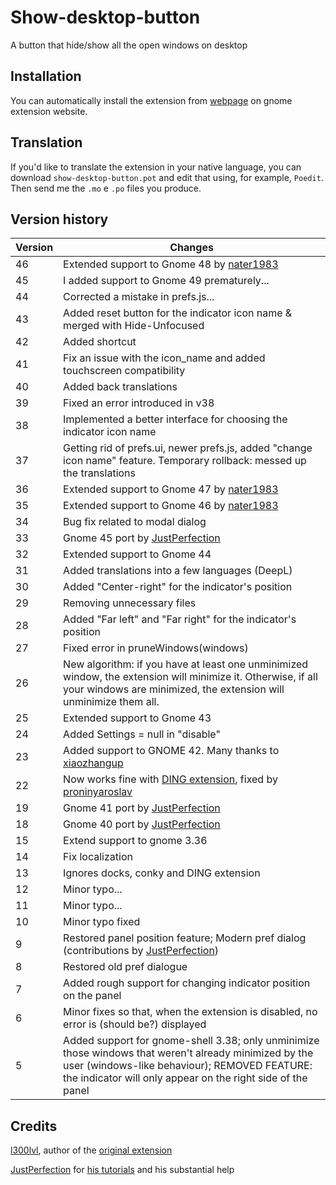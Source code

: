 # Show-desktop-button

A button that hide/show all the open windows on desktop


## Installation

You can automatically install the extension from [webpage](https://extensions.gnome.org/extension/1194/show-desktop-button/) on gnome extension website.


## Translation

If you'd like to translate the extension in your native language, you can download `show-desktop-button.pot` and edit that using, for example, `Poedit`. Then send me the `.mo` e `.po` files you produce.


## Version history

| Version | Changes |
|---------|---------|
| 46    | Extended support to Gnome 48 by [nater1983](https://github.com/amivaleo/Show-Desktop-Button/pull/53) |
| 45    | I added support to Gnome 49 prematurely... |
| 44    | Corrected a mistake in prefs.js... |
| 43    | Added reset button for the indicator icon name & merged with Hide-Unfocused |
| 42    | Added shortcut |
| 41    | Fix an issue with the icon_name and added touchscreen compatibility |
| 40    | Added back translations |
| 39    | Fixed an error introduced in v38 |
| 38    | Implemented a better interface for choosing the indicator icon name |
| 37    | Getting rid of prefs.ui, newer prefs.js, added "change icon name" feature. Temporary rollback: messed up the translations |
| 36    | Extended support to Gnome 47 by [nater1983](https://github.com/amivaleo/Show-Desktop-Button/pull/49) |
| 35    | Extended support to Gnome 46 by [nater1983](https://github.com/amivaleo/Show-Desktop-Button/pull/45) |
| 34    | Bug fix related to modal dialog |
| 33    | Gnome 45 port by [JustPerfection](https://github.com/amivaleo/Show-Desktop-Button/pull/23) |
| 32    | Extended support to Gnome 44 |
| 31    | Added translations into a few languages (DeepL) |
| 30    | Added "Center-right" for the indicator's position |
| 29    | Removing unnecessary files |
| 28    | Added "Far left" and "Far right" for the indicator's position |
| 27    | Fixed error in pruneWindows(windows) |
| 26    | New algorithm: if you have at least one unminimized window, the extension will minimize it. Otherwise, if all your windows are minimized, the extension will unminimize them all. |
| 25    | Extended support to Gnome 43 |
| 24    | Added Settings = null in "disable" |
| 23    | Added support to GNOME 42. Many thanks to [xiaozhangup](https://github.com/amivaleo/Show-Desktop-Button/issues?q=is%3Aissue+author%3Axiaozhangup) |
| 22    | Now works fine with [DING extension](https://gitlab.com/rastersoft/desktop-icons-ng), fixed by [proninyaroslav](https://github.com/proninyaroslav) |
| 19    | Gnome 41 port by [JustPerfection](https://github.com/amivaleo/Show-Desktop-Button/pull/23) |
| 18    | Gnome 40 port by [JustPerfection](https://github.com/amivaleo/Show-Desktop-Button/pull/20) |
| 15    | Extend support to gnome 3.36 |
| 14    | Fix localization |
| 13    | Ignores docks, conky and DING extension |
| 12    | Minor typo... |
| 11    | Minor typo... |
| 10    | Minor typo fixed |
| 9     | Restored panel position feature; Modern pref dialog (contributions by [JustPerfection](https://gitlab.gnome.org/justperfection.channel)) |
| 8     | Restored old pref dialogue |
| 7     | Added rough support for changing indicator position on the panel |
| 6     | Minor fixes so that, when the extension is disabled, no error is (should be?) displayed |
| 5     | Added support for gnome-shell 3.38; only unminimize those windows that weren't already minimized by the user (windows-like behaviour); REMOVED FEATURE: the indicator will only appear on the right side of the panel |


## Credits

[l300lvl](https://extensions.gnome.org/accounts/profile/l300lvl), author of the [original extension](https://extensions.gnome.org/extension/64/show-desktop-button/)

[JustPerfection](https://gitlab.gnome.org/justperfection.channel) for [his tutorials](https://gitlab.gnome.org/justperfection.channel/gnome-shell-extension-samples) and his substantial help

